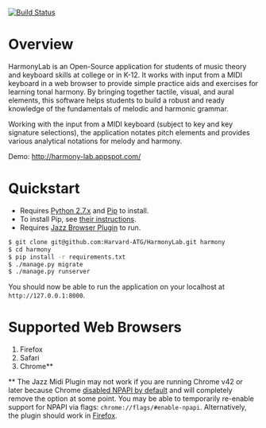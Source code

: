 [![Build Status](https://travis-ci.org/Harvard-ATG/HarmonyLab.png?branch=master)](https://travis-ci.org/Harvard-ATG/HarmonyLab)

# Overview

HarmonyLab is an Open-Source application for students of music theory and 
keyboard skills at college or in K-12. It works with input from a MIDI 
keyboard in a web browser to provide simple practice aids and exercises for 
learning tonal harmony. By bringing together tactile, visual, and aural 
elements, this software helps students to build a robust and ready knowledge 
of the fundamentals of melodic and harmonic grammar.

Working with the input from a MIDI keyboard (subject to key and key 
signature selections), the application notates pitch elements and provides 
various analytical notations for melody and harmony.

Demo: http://harmony-lab.appspot.com/

# Quickstart

- Requires [Python 2.7.x](http://python.org/download/releases/) and [Pip](http://www.pip-installer.org/) to install. 
- To install Pip, see [their instructions](http://www.pip-installer.org/en/latest/installing.html).
- Requires [Jazz Browser Plugin](http://jazz-soft.net/) to run.

```sh
$ git clone git@github.com:Harvard-ATG/HarmonyLab.git harmony
$ cd harmony
$ pip install -r requirements.txt
$ ./manage.py migrate
$ ./manage.py runserver
```
You should now be able to run the application on your localhost at ```http://127.0.0.1:8000```. 

# Supported Web Browsers

1. Firefox 
2. Safari 
3. Chrome**

** The Jazz Midi Plugin may not work if you are running Chrome v42 or later because Chrome [disabled NPAPI by default](https://threatpost.com/google-shuts-off-npapi-in-chrome/112295) and will completely remove the option at some point. You may be able to temporarily re-enable support for NPAPI via flags: ```chrome://flags/#enable-npapi```.  Alternatively, the plugin should work in [Firefox](http://www.getfirefox.com/).


